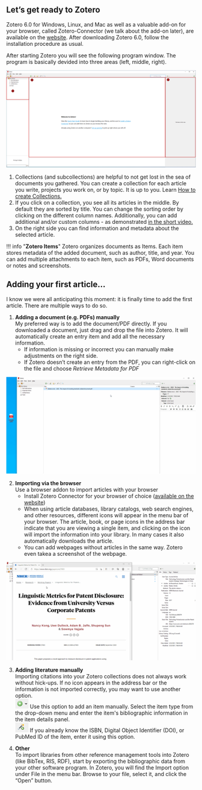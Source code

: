 ## Let’s get ready to Zotero

Zotero 6.0 for Windows, Linux, and Mac as well as a valuable add-on for your browser, called Zotero-Connector (we talk about the add-on later), are available on the [website](https://www.zotero.org/download/). After downloading Zotero 6.0, follow the installation procedure as usual.

After starting Zotero you will see the following program window. The program is basically devided into three areas (left, middle, right). 

 ![](images/02a.png)

1. Collections (and subcollections) are helpful to not get lost in the sea of documents you gathered. You can create a collection for each article you write, projects you work on, or by topic. It is up to you. Learn [How to create Collections.](images/01collection.gif)
2. If you click on a collection, you see all its articles in the middle. By default they are sorted by title. You can change the sorting order by clicking on the different column names. Additionally, you can add additional and/or custom columns - as demonstrated [in the short video.](images/02columns.gif)
3. On the right side you can find information and metadata about the selected article.

!!! info "**Zotero Items**"
    Zotero organizes documents as Items. Each item stores metadata of the added document, such as author, title, and year. You can add multiple attachments to each item, such as PDFs, Word documents or notes and screenshots. 


## Adding your first article…

I know we were all anticipating this moment: it is finally time to add the first article. There are multiple ways to do so.

1.	**Adding a document (e.g. PDFs) manually**  
 My preferred way is to add the document/PDF directly. If you downloaded a document, just drag and drop the file into Zotero. It will automatically create an entry item and add all the necessary information.
     * If information is missing or incorrect you can manually make adjustments on the right side.
     * If Zotero doesn’t create an entry from the PDF, you can right-click on the file and choose *Retrieve Metadata for PDF*

  ![](images/02-addpdf.png)


2.	**Importing via the browser**  
 Use a browser addon to import articles with your browser
     * Install Zotero Connector for your browser of choice ([available on the website](https://www.zotero.org/download/))
     * When using article databases, library catalogs, web search engines, and other resources, different icons will appear in the menu bar of your browser. The article, book, or page icons in the address bar indicate that you are viewing a single item, and clicking on the icon will import the information into your library. In many cases it also automatically downloads the article.
     * You can add webpages without articles in the same way. Zotero even takea a screenshot of the webpage. 

  ![](images/02-addbrowser.gif)


3.	**Adding literature manually**  
 Importing citations into your Zotero collections does not always work without hick-ups. If no icon appears in the address bar or the information is not imported correctly, you may want to use another option.  
  ![](images/02manually1.png) Use this option to add an item manually. Select the item type from the drop-down menu and enter the item's bibliographic information in the item details panel.  
  ![](images/02manually2.png) If you already know the ISBN, Digital Object Identifier (DOI), or PubMed ID of the item, enter it using this option.


4.	**Other**  
 To import libraries from other reference management tools into Zotero (like BibTex, RIS, RDF), start by exporting the bibliographic data from your other software program. In Zotero, you will find the Import option under File in the menu bar.  Browse to your file, select it, and click the “Open” button.
